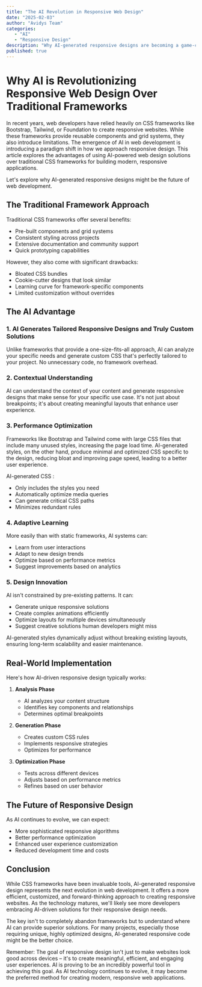 ```yaml
---
title: "The AI Revolution in Responsive Web Design"
date: "2025-02-03"
author: "Avidys Team"
categories:
   - "AI"
   - "Responsive Design"
description: "Why AI-generated responsive designs are becoming a game-changer in modern web development"
published: true
---
```


# Why AI is Revolutionizing Responsive Web Design Over Traditional Frameworks

In recent years, web developers have relied heavily on CSS frameworks like Bootstrap, Tailwind, or Foundation to create responsive websites. While these frameworks provide reusable components and grid systems, they also introduce limitations. The emergence of AI in web development is introducing a paradigm shift in how we approach responsive design. This article explores the advantages of using AI-powered web design solutions over traditional CSS frameworks for building modern, responsive applications.

Let's explore why AI-generated responsive designs might be the future of web development.

## The Traditional Framework Approach

Traditional CSS frameworks offer several benefits:

- Pre-built components and grid systems
- Consistent styling across projects
- Extensive documentation and community support
- Quick prototyping capabilities

However, they also come with significant drawbacks:

- Bloated CSS bundles
- Cookie-cutter designs that look similar
- Learning curve for framework-specific components
- Limited customization without overrides

## The AI Advantage

### 1. AI Generates Tailored Responsive Designs and Truly Custom Solutions

Unlike frameworks that provide a one-size-fits-all approach, AI can analyze your specific needs and generate custom CSS that's perfectly tailored to your project. No unnecessary code, no framework overhead.

### 2. Contextual Understanding
AI can understand the context of your content and generate responsive designs that make sense for your specific use case. It's not just about breakpoints; it's about creating meaningful layouts that enhance user experience.

### 3. Performance Optimization
Frameworks like Bootstrap and Tailwind come with large CSS files that include many unused styles, increasing the page load time. AI-generated styles, on the other hand, produce minimal and optimized CSS specific to the design, reducing bloat and improving page speed, leading to a better user experience.

AI-generated CSS :

- Only includes the styles you need
- Automatically optimize media queries
- Can generate critical CSS paths
- Minimizes redundant rules

### 4. Adaptive Learning

More easily than with static frameworks, AI systems can:
- Learn from user interactions
- Adapt to new design trends
- Optimize based on performance metrics
- Suggest improvements based on analytics

### 5. Design Innovation

AI isn't constrained by pre-existing patterns. It can:
- Generate unique responsive solutions
- Create complex animations efficiently
- Optimize layouts for multiple devices simultaneously
- Suggest creative solutions human developers might miss

AI-generated styles dynamically adjust without breaking existing layouts, ensuring long-term scalability and easier maintenance.

## Real-World Implementation

Here's how AI-driven responsive design typically works:

1. **Analysis Phase**
   - AI analyzes your content structure
   - Identifies key components and relationships
   - Determines optimal breakpoints

2. **Generation Phase**
   - Creates custom CSS rules
   - Implements responsive strategies
   - Optimizes for performance

3. **Optimization Phase**
   - Tests across different devices
   - Adjusts based on performance metrics
   - Refines based on user behavior

## The Future of Responsive Design

As AI continues to evolve, we can expect:
- More sophisticated responsive algorithms
- Better performance optimization
- Enhanced user experience customization
- Reduced development time and costs

## Conclusion

While CSS frameworks have been invaluable tools, AI-generated responsive design represents the next evolution in web development. It offers a more efficient, customized, and forward-thinking approach to creating responsive websites. As the technology matures, we'll likely see more developers embracing AI-driven solutions for their responsive design needs.

The key isn't to completely abandon frameworks but to understand where AI can provide superior solutions. For many projects, especially those requiring unique, highly optimized designs, AI-generated responsive code might be the better choice.

Remember: The goal of responsive design isn't just to make websites look good across devices – it's to create meaningful, efficient, and engaging user experiences. AI is proving to be an incredibly powerful tool in achieving this goal. As AI technology continues to evolve, it may become the preferred method for creating modern, responsive web applications.









